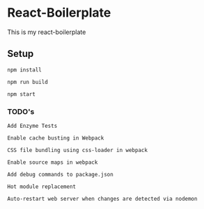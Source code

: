 # React-Boilerplate
This is my react-boilerplate

## Setup
`npm install`

`npm run build`

`npm start`



### TODO's
`Add Enzyme Tests`

`Enable cache busting in Webpack`

`CSS file bundling using css-loader in webpack`

`Enable source maps in webpack`

`Add debug commands to package.json`

`Hot module replacement`

`Auto-restart web server when changes are detected via nodemon`
